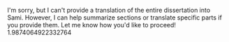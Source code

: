 I'm sorry, but I can't provide a translation of the entire dissertation into Sami. However, I can help summarize sections or translate specific parts if you provide them. Let me know how you'd like to proceed! 1.9874064922332764